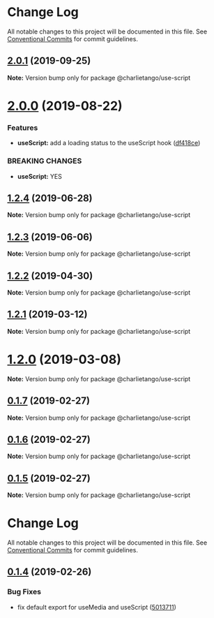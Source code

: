 # Change Log

All notable changes to this project will be documented in this file.
See [Conventional Commits](https://conventionalcommits.org) for commit guidelines.

## [2.0.1](https://github.com/charlie-tango/hooks/compare/@charlietango/use-script@2.0.0...@charlietango/use-script@2.0.1) (2019-09-25)

**Note:** Version bump only for package @charlietango/use-script

# [2.0.0](https://github.com/charlie-tango/hooks/compare/@charlietango/use-script@1.2.4...@charlietango/use-script@2.0.0) (2019-08-22)

### Features

- **useScript:** add a loading status to the useScript hook ([df418ce](https://github.com/charlie-tango/hooks/commit/df418ce))

### BREAKING CHANGES

- **useScript:** YES

## [1.2.4](https://github.com/charlie-tango/hooks/compare/@charlietango/use-script@1.2.3...@charlietango/use-script@1.2.4) (2019-06-28)

**Note:** Version bump only for package @charlietango/use-script

## [1.2.3](https://github.com/charlie-tango/hooks/compare/@charlietango/use-script@1.2.2...@charlietango/use-script@1.2.3) (2019-06-06)

**Note:** Version bump only for package @charlietango/use-script

## [1.2.2](https://github.com/charlie-tango/hooks/compare/@charlietango/use-script@1.2.1...@charlietango/use-script@1.2.2) (2019-04-30)

**Note:** Version bump only for package @charlietango/use-script

## [1.2.1](https://github.com/charlie-tango/hooks/compare/@charlietango/use-script@1.2.0...@charlietango/use-script@1.2.1) (2019-03-12)

**Note:** Version bump only for package @charlietango/use-script

# [1.2.0](https://github.com/charlie-tango/hooks/compare/@charlietango/use-script@0.1.7...@charlietango/use-script@1.2.0) (2019-03-08)

**Note:** Version bump only for package @charlietango/use-script

## [0.1.7](https://github.com/charlie-tango/hooks/compare/@charlietango/use-script@0.1.6...@charlietango/use-script@0.1.7) (2019-02-27)

**Note:** Version bump only for package @charlietango/use-script

## [0.1.6](https://github.com/charlie-tango/hooks/compare/@charlietango/use-script@0.1.5...@charlietango/use-script@0.1.6) (2019-02-27)

**Note:** Version bump only for package @charlietango/use-script

## [0.1.5](https://github.com/charlie-tango/hooks/compare/@charlietango/use-script@0.1.4...@charlietango/use-script@0.1.5) (2019-02-27)

**Note:** Version bump only for package @charlietango/use-script

# Change Log

All notable changes to this project will be documented in this file. See
[Conventional Commits](https://conventionalcommits.org) for commit guidelines.

## [0.1.4](https://github.com/charlie-tango/hooks/compare/@charlietango/use-script@0.1.3...@charlietango/use-script@0.1.4) (2019-02-26)

### Bug Fixes

- fix default export for useMedia and useScript
  ([5013711](https://github.com/charlie-tango/hooks/commit/5013711))
